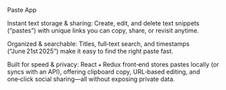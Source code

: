 Paste App

Instant text storage & sharing: Create, edit, and delete text snippets (“pastes”) with unique links you can copy, share, or revisit anytime.

Organized & searchable: Titles, full‑text search, and timestamps (“June 21st 2025”) make it easy to find the right paste fast.

Built for speed & privacy: React + Redux front‑end stores pastes locally (or syncs with an API), offering clipboard copy, URL‑based editing, and one‑click social sharing—all without exposing private data.
